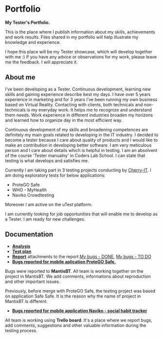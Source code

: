 # Portfolio
**My Tester's Portfolio.**

This is the place where I publish information about my skills, achievements and work results. Files shared in my portfolio will help illustrate my knowledge and experience.


I hope this place will be my Tester showcase, which will develop together with me :) 
If you have any advice or observations for my work, please leave me the feedback. I will appreciate it.



## About me
I’ve been developing as a Tester. Continuous development, learning new skills and gaining experience describe best my days. I have over 5 years experience in marketing and for 3 years I’ve been running my own business based on Virtual Reality. Contacting with clients, both technicals and non-technicals is my everyday work. It helps me to recognize and understand them needs. Work experience in different industries broaden my horizons and learned how to organize day in the most efficient way.  

Continuous development of my skills and broadening competences are definitely my main goals related to developing in the IT industry. I decided to become a tester because I care about quality of products and I would like to make an contribution in developing better software. I am very meticulous person and I care about details which is helpful in testing. I am an absolvent of the course 'Tester manualny' in Coders Lab School. I can state that testing is what develops and satisfies me.

Currently I am taking part in 3 testing projects conducting by [Cherry-IT](http://cherry-it.pl/). I am doing exploratory tests for below applications:
* ProteGO Safe
* WHO - MyHealth
* Naviko Crowdtesting

Moreover I am active  on the uTest platform. 

I am currently looking for job opportunities that will enable me to develop as a Tester. I am ready for new challenges.

## Documentation
* **[Analysis](https://drive.google.com/file/d/1giQpUc1SB0yaXQoUKSn6QgwhPFaSn5sO/view?usp=sharing)**
* **[Test plan](https://drive.google.com/file/d/1mkY2TI3Wjn7Kq_oddpLk1MUBRFJjDmnC/view?usp=sharing)**
* **[Report](https://drive.google.com/file/d/1R4Q8HvhS2BnDTbke5mW22ZvfW2rQ4ez3/view?usp=sharing)** attachments to the report [My bugs - DONE](https://drive.google.com/file/d/1ji24b1_wIOoklRo5J0TV5_UWLBL2Zkhb/view?usp=sharing), [My bugs - TO DO](https://drive.google.com/file/d/1sQDjFO4chLuCdAcFEWPvR9CPCmPoAaIo/view?usp=sharing)
* **[Bugs reported for mobile aplication ProteGO Safe.](https://quac.org/projects/SafeSafe/Mantis/print_all_bug_page_word.php?search=&sort=last_updated&dir=ASC&type_page=html&export=-1&show_flag=0&filter=5ed7fe98a2af8)**

Bugs were reported to **MantisBT**. All team is working together on the project in MantisBT. We add comments, informations about reproduction and other important issues.

Previously, before merge with ProteGO Safe, the testing project was based on application Safe Safe. It is the reason why the name of project in MantisBT is different.

* **[Bugs reported for mobile application Naviko - social habit tracker](https://drive.google.com/file/d/11ib4y72IxC4fcRUOUjJhEjbItIYL6QuK/view?usp=sharing)**

All team is working using **Trello board**. It's a place where we report bugs, add comments, suggestions and other valuable information during the testing process.



